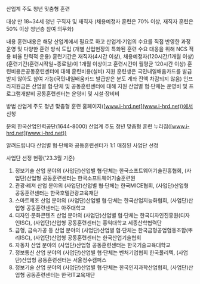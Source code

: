 산업계 주도 청년 맞춤형 훈련

대상
 만 18~34세 청년 구직자 및 재직자 (채용예정자 훈련은 70% 이상, 재직자 훈련은 50% 이상 청년층 참여 의무화)

내용
 훈련내용은 해당 산업계에서 필요로 하고 산업계·기업의 수요를 직접 반영한 과정 운영 및 다양한 훈련 방식 도입 (개별 산업현장의 특화된 훈련 수요 대응을 위해 NCS 적용 비율 탄력적 운용)
 훈련기간은 재직자(4시간 이상), 채용예정자(120시간/1개월 이상) (훈련기간(훈련시작일~종료일)이 1개월 이상이고 훈련시간이 월평균 120시간 이상)
 훈련비용은공동훈련센터에 대해 훈련비용(실비) 지원
   훈련생은 국민내일배움카드를 발급받지 않아도 참여 가능(국민내일배움카드 발급받은 분도 계좌 잔액 차감되지 않음)
   인프라지원금은 산업별 협·단체 및 공동훈련센터에 대해 지원
     산업별 협·단체는 운영비 및 프로그램개발비
     공동훈련센터는 운영비 및 시설·장비비

방법
 산업계 주도 청년 맞춤형 훈련 홈페이지([www.i-hrd.net](www.i-hrd.net))에서 신청

문의
 한국산업인력공단(1644-8000)
 산업계 주도 청년 맞춤형 훈련 누리집([www.i-hrd.net](www.i-hrd.net))

알려드립니다
 산업별 협·단체와 공동훈련센터가 1:1 매칭된 사업단 선정

사업단 선정 현황(’23.3월 기준)

1. 정보기술 산업 분야의 (사업단)산업별 협·단체는 한국소프트웨어기술진흥협회, (사업단)산업형 공동훈련센터는 한국소프트웨어기술훈련원
2. 관광·레져 산업 분야의 (사업단)산업별 협·단체는 한국MICE협회, (사업단)산업형 공동훈련센터는 한국호텔관광교육재단
3. 스마트제조 산업 분야의 (사업단)산업별 협·단체는 한국산업지능화협회, (사업단)산업형 공동훈련센터는 아주대학교
4. 디자인·문화콘텐츠 산업 분야의 (사업단)산업별 협·단체는 한국디자인진흥원(디자인ISC), (사업단)산업형 공동훈련센터는 홍익대학교 세종산학협력단
5. 금형, 금속가공 등 산업 분야의 (사업단)산업별 협·단체는 한국금형공업협동조합(뿌리ISC), (사업단)산업형 공동훈련센터는 한국산업기술협회
6. 자동차 산업 분야의 (사업단)산업형 공동훈련센터는 한국기술교육대학교
7. 정보통신 산업 분야의 (사업단)산업별 협·단체는 벤처기업협회 한국폴리텍, (사업단)산업형 공동훈련센터는 서울정수캠퍼스
8. 정보기술 산업 분야의 (사업단)산업별 협·단체는 한국인지과학산업협회, (사업단)산업형 공동훈련센터는 한국IT교육재단

